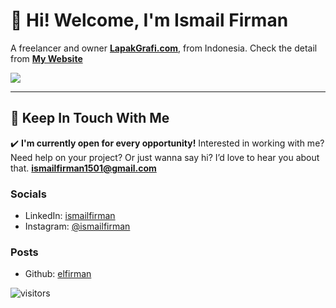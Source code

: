 
# 👋 Hi! Welcome, I'm Ismail Firman
A freelancer and owner [**LapakGrafi.com**](https://www.lapakgrafi.com), from Indonesia. Check the detail from
[**My Website**](http://ismailfirman.tech)

![](https://github-readme-stats.vercel.app/api?username=elfirman&show_icons=true&count_private=true&include_all_commits=true&hide_title=true&bg_color=57A773&title_color=FFFFFF&text_color=FFFFFF&icon_color=98D44B)

---
## 💌 Keep In Touch With Me

✔️ **I'm currently open for every opportunity!**
Interested in working with me? Need help on your project? Or just wanna say hi? I’d love to hear you about that.
**ismailfirman1501@gmail.com**

### Socials
- LinkedIn: [ismailfirman](http://linkedin.com/in/ismailfirman)
- Instagram: [@ismailfirman](http://instagram.com/ismailfirman)

### Posts
- Github: [elfirman](http://github.com/elfirman)


![visitors](https://visitor-badge.glitch.me/badge?page_id=elfirman/elfirman)
